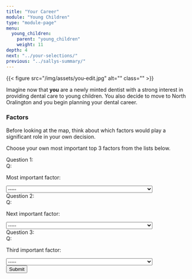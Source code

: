 ```yaml
---
title: "Your Career"
module: "Young Children"
type: "module-page"
menu:
  young_children:
    parent: "young_children"
    weight: 11
depth: 4
next: "../your-selections/"
previous: "../sallys-summary/"
---
```

<form method="post" action="."><div class="pageblock"><div class="right">{{< figure src="/img/assets/you-edit.jpg" alt="" class="" >}}</div>
</div><div class="pageblock"><div class="maintext"><p>Imagine now that <strong>you</strong> are a newly minted dentist with a strong interest in providing dental care to young children. You also decide to move to North Oralington and you begin planning your dental career.</p></div>
</div><h3>Factors</h3><div class="pageblock">


<div class='question'><p>Before looking at the map, think about which factors would play a significant role in your own decision.</p>

<p>Choose your own most important top 3 factors from the lists below.</p>
</div>




  


<div class="cases"><div class="casetitle">Question 1:</div><div class="casecontent"><div class="casequestion"><div class="casequestion-text clearfix"><div class="q-mod5">Q:</div><div class="question-text"><div class='question-sub'><p>Most important factor:</p></div></div></div><select name="pageblock-51-question101"><option value="-----"
    >-----</option><option value="Work area (urban, suburban, or rural)"
    >Work area (urban, suburban, or rural)</option><option value="Patient population’s socioeconomic status"
    >Patient population’s socioeconomic status</option><option value="Personal debt to repay"
    >Personal debt to repay</option><option value="A need for dentists based on population size or level of disease"
    >A need for dentists based on population size or level of disease</option><option value="Ability to identify with the patient population socially"
    >Ability to identify with the patient population socially</option><option value="Ample opportunities to make a good living"
    >Ample opportunities to make a good living</option><option value="School system or other family related obligations"
    >School system or other family related obligations</option><option value="Available leisure and cultural activities"
    >Available leisure and cultural activities</option><option value="Length of commute or availability of reliable transportation"
    >Length of commute or availability of reliable transportation</option><option value="Patient population is diverse"
    >Patient population is diverse</option></select></div></div></div>

  


<div class="cases"><div class="casetitle">Question 2:</div><div class="casecontent"><div class="casequestion"><div class="casequestion-text clearfix"><div class="q-mod5">Q:</div><div class="question-text"><div class='question-sub'><p>Next important factor:</p></div></div></div><select name="pageblock-51-question102"><option value="-----"
    >-----</option><option value="Work area (urban, suburban, or rural)"
    >Work area (urban, suburban, or rural)</option><option value="Personal debt to repay"
    >Personal debt to repay</option><option value="A need for dentists based on population size or level of disease"
    >A need for dentists based on population size or level of disease</option><option value="Ability to identify with the patient population socially"
    >Ability to identify with the patient population socially</option><option value="Ample opportunities to make a good living"
    >Ample opportunities to make a good living</option><option value="School system or other family related obligations"
    >School system or other family related obligations</option><option value="Available leisure and cultural activities"
    >Available leisure and cultural activities</option><option value="Length of commute or availability of reliable transportation"
    >Length of commute or availability of reliable transportation</option><option value="Patient population is diverse"
    >Patient population is diverse</option><option value="Patient population’s socioeconomic status"
    >Patient population’s socioeconomic status</option></select></div></div></div>

  


<div class="cases"><div class="casetitle">Question 3:</div><div class="casecontent"><div class="casequestion"><div class="casequestion-text clearfix"><div class="q-mod5">Q:</div><div class="question-text"><div class='question-sub'><p>Third important factor:</p></div></div></div><select name="pageblock-51-question103"><option value="-----"
    >-----</option><option value="Work area (urban, suburban, or rural)"
    >Work area (urban, suburban, or rural)</option><option value="Personal debt to repay"
    >Personal debt to repay</option><option value="A need for dentists based on population size or level of disease"
    >A need for dentists based on population size or level of disease</option><option value="Ability to identify with the patient population socially"
    >Ability to identify with the patient population socially</option><option value="Ample opportunities to make a good living"
    >Ample opportunities to make a good living</option><option value="School system or other family related obligations"
    >School system or other family related obligations</option><option value="Available leisure and cultural activities"
    >Available leisure and cultural activities</option><option value="Length of commute or availability of reliable transportation"
    >Length of commute or availability of reliable transportation</option><option value="Patient population is diverse"
    >Patient population is diverse</option><option value="Patient population’s socioeconomic status"
    >Patient population’s socioeconomic status</option></select></div></div></div>



  <script src="/media/quizblock/js/quizshow.js"></script>



</div><div class="submit-container"><input class="btn btn-info btn-submit-section" type="submit" value="Submit" /></div></form>
